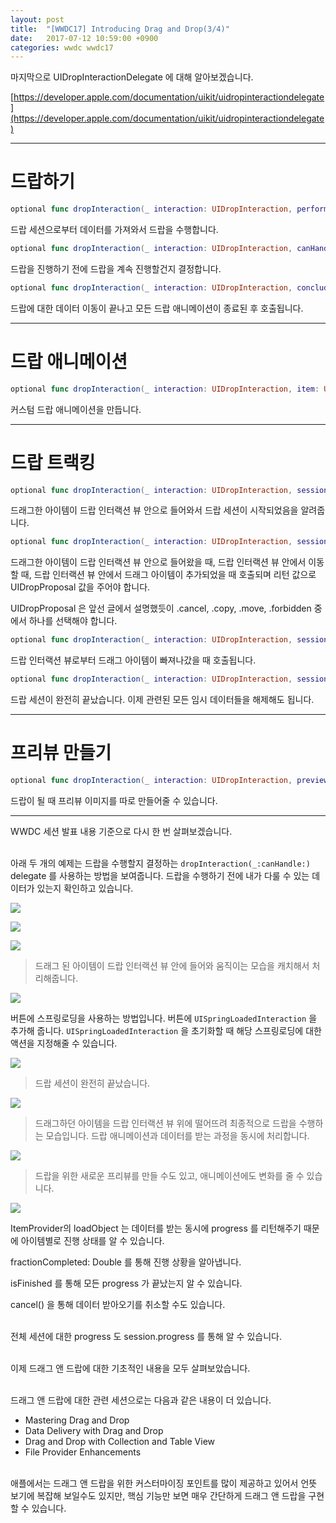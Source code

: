 ```yaml
---
layout: post
title:  "[WWDC17] Introducing Drag and Drop(3/4)"
date:   2017-07-12 10:59:00 +0900
categories: wwdc wwdc17 
---
```


마지막으로 UIDropInteractionDelegate 에 대해 알아보겠습니다.

[https://developer.apple.com/documentation/uikit/uidropinteractiondelegate](https://developer.apple.com/documentation/uikit/uidropinteractiondelegate)

---

# 드랍하기
``` swift
optional func dropInteraction(_ interaction: UIDropInteraction, performDrop session: UIDropSession)
```
드랍 세션으로부터 데이터를 가져와서 드랍을 수행합니다.

``` swift
optional func dropInteraction(_ interaction: UIDropInteraction, canHandle session: UIDropSession) -> Bool
```
드랍을 진행하기 전에 드랍을 계속 진행할건지 결정합니다.

``` swift
optional func dropInteraction(_ interaction: UIDropInteraction, concludeDrop session: UIDropSession)
```
드랍에 대한 데이터 이동이 끝나고 모든 드랍 애니메이션이 종료된 후 호출됩니다.

---

# 드랍 애니메이션
``` swift
optional func dropInteraction(_ interaction: UIDropInteraction, item: UIDragItem, willAnimateDropWith animator: UIDragAnimating)
```
커스텀 드랍 애니메이션을 만듭니다.

---

# 드랍 트랙킹
``` swift
optional func dropInteraction(_ interaction: UIDropInteraction, sessionDidEnter session: UIDropSession)
```
드래그한 아이템이 드랍 인터랙션 뷰 안으로 들어와서 드랍 세션이 시작되었음을 알려줍니다.

``` swift
optional func dropInteraction(_ interaction: UIDropInteraction, sessionDidUpdate session: UIDropSession) -> UIDropProposal 
```
드래그한 아이템이 드랍 인터랙션 뷰 안으로 들어왔을 때, 드랍 인터랙션 뷰 안에서 이동할 때, 드랍 인터랙션 뷰 안에서 드래그 아이템이 추가되었을 때 호출되며 리턴 값으로 UIDropProposal 값을 주어야 합니다.

UIDropProposal 은 앞선 글에서 설명했듯이 .cancel, .copy, .move, .forbidden 중에서 하나를 선택해야 합니다.

``` swift
optional func dropInteraction(_ interaction: UIDropInteraction, sessionDidExit session: UIDropSession)
```
드랍 인터랙션 뷰로부터 드래그 아이템이 빠져나갔을 때 호출됩니다.

``` swift
optional func dropInteraction(_ interaction: UIDropInteraction, sessionDidEnd session: UIDropSession)
```
드랍 세션이 완전히 끝났습니다. 이제 관련된 모든 임시 데이터들을 해제해도 됩니다.

---

# 프리뷰 만들기
``` swift
optional func dropInteraction(_ interaction: UIDropInteraction, previewForDropping item: UIDragItem, withDefault defaultPreview: UITargetedDragPreview) -> UITargetedDragPreview? 
```
드랍이 될 때 프리뷰 이미지를 따로 만들어줄 수 있습니다.

---

WWDC 세션 발표 내용 기준으로 다시 한 번 살펴보겠습니다.

\
아래 두 개의 예제는 드랍을 수행할지 결정하는 `dropInteraction(_:canHandle:)` delegate 를 사용하는 방법을 보여줍니다. 드랍을 수행하기 전에 내가 다룰 수 있는 데이터가 있는지 확인하고 있습니다.

![](/assets/170710/203_introducing_drag_and_drop24.jpg)

![](/assets/170710/203_introducing_drag_and_drop25.jpg)

![](/assets/170710/203_introducing_drag_and_drop26.jpg)

> 드래그 된 아이템이 드랍 인터랙션 뷰 안에 들어와 움직이는 모습을 캐치해서 처리해줍니다.

![](/assets/170710/203_introducing_drag_and_drop27.jpg)

버튼에 스프링로딩을 사용하는 방법입니다. 버튼에 `UISpringLoadedInteraction` 을 추가해 줍니다. `UISpringLoadedInteraction` 을 초기화할 때 해당 스프링로딩에 대한 액션을 지정해줄 수 있습니다.

![](/assets/170710/203_introducing_drag_and_drop28.jpg)

> 드랍 세션이 완전히 끝났습니다.

![](/assets/170710/203_introducing_drag_and_drop29.jpg)

> 드래그하던 아이템을 드랍 인터랙션 뷰 위에 떨어뜨려 최종적으로 드랍을 수행하는 모습입니다. 드랍 애니메이션과 데이터를 받는 과정을 동시에 처리합니다.

![](/assets/170710/203_introducing_drag_and_drop30.jpg)

> 드랍을 위한 새로운 프리뷰를 만들 수도 있고, 애니메이션에도 변화를 줄 수 있습니다.

![](/assets/170710/203_introducing_drag_and_drop31.jpg)

ItemProvider의 loadObject 는 데이터를 받는 동시에 progress 를 리턴해주기 때문에 아이템별로 진행 상태를 알 수 있습니다.

fractionCompleted: Double 를 통해 진행 상황을 알아냅니다.

isFinished 를 통해 모든 progress 가 끝났는지 알 수 있습니다.

cancel() 을 통해 데이터 받아오기를 취소할 수도 있습니다.

\
전체 세션에 대한 progress 도 session.progress 를 통해 알 수 있습니다.

\
이제 드래그 앤 드랍에 대한 기초적인 내용을 모두 살펴보았습니다.

\
드래그 앤 드랍에 대한 관련 세션으로는 다음과 같은 내용이 더 있습니다.


- Mastering Drag and Drop
- Data Delivery with Drag and Drop
- Drag and Drop with Collection and Table View 
- File Provider Enhancements

\
애플에서는 드래그 앤 드랍을 위한 커스터마이징 포인트를 많이 제공하고 있어서 언뜻 보기에 복잡해 보일수도 있지만, 핵심 기능만 보면 매우 간단하게 드래그 앤 드랍을 구현할 수 있습니다.
